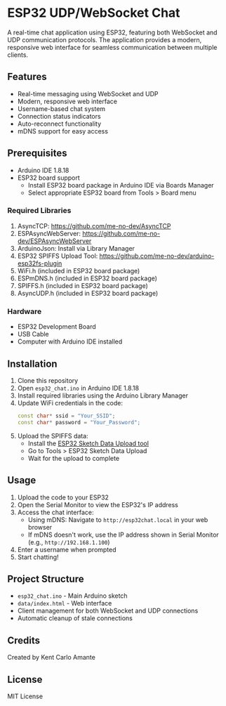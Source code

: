 # ESP32 UDP/WebSocket Chat

A real-time chat application using ESP32, featuring both WebSocket and UDP communication protocols. The application provides a modern, responsive web interface for seamless communication between multiple clients.

## Features

- Real-time messaging using WebSocket and UDP
- Modern, responsive web interface
- Username-based chat system
- Connection status indicators
- Auto-reconnect functionality
- mDNS support for easy access

## Prerequisites

- Arduino IDE 1.8.18
- ESP32 board support
  - Install ESP32 board package in Arduino IDE via Boards Manager
  - Select appropriate ESP32 board from Tools > Board menu

### Required Libraries
1. AsyncTCP: https://github.com/me-no-dev/AsyncTCP
2. ESPAsyncWebServer: https://github.com/me-no-dev/ESPAsyncWebServer
3. ArduinoJson: Install via Library Manager
4. ESP32 SPIFFS Upload Tool: https://github.com/me-no-dev/arduino-esp32fs-plugin
5. WiFi.h (included in ESP32 board package)
6. ESPmDNS.h (included in ESP32 board package)
7. SPIFFS.h (included in ESP32 board package)
8. AsyncUDP.h (included in ESP32 board package)

### Hardware
- ESP32 Development Board
- USB Cable
- Computer with Arduino IDE installed

## Installation

1. Clone this repository
2. Open `esp32_chat.ino` in Arduino IDE 1.8.18
3. Install required libraries using the Arduino Library Manager
4. Update WiFi credentials in the code:
   ```cpp
   const char* ssid = "Your_SSID";
   const char* password = "Your_Password";
   ```
5. Upload the SPIFFS data:
   - Install the [ESP32 Sketch Data Upload tool](https://github.com/me-no-dev/arduino-esp32fs-plugin)
   - Go to Tools > ESP32 Sketch Data Upload
   - Wait for the upload to complete

## Usage

1. Upload the code to your ESP32
2. Open the Serial Monitor to view the ESP32's IP address
3. Access the chat interface:
   - Using mDNS: Navigate to `http://esp32chat.local` in your web browser
   - If mDNS doesn't work, use the IP address shown in Serial Monitor (e.g., `http://192.168.1.100`)
4. Enter a username when prompted
5. Start chatting!

## Project Structure

- `esp32_chat.ino` - Main Arduino sketch
- `data/index.html` - Web interface
- Client management for both WebSocket and UDP connections
- Automatic cleanup of stale connections

## Credits

Created by Kent Carlo Amante

## License

MIT License
